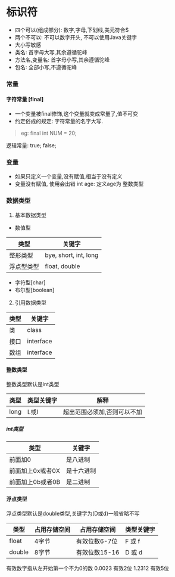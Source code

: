 # 标识符
- 四个可以(组成部分): 数字,字母,下划线,美元符合$
- 两个不可以: 不可以数字开头, 不可以使用Java关键字
- 大小写敏感
- 类名: 首字母大写,其余遵循驼峰
- 方法名,变量名: 首字母小写,其余遵循驼峰
- 包名: 全部小写,不遵循驼峰

### 常量
#### 字符常量 [final]
- 一个变量被final修饰,这个变量就变成常量了,值不可变
- 约定俗成的规定: 字符常量的名字大写.
>  eg: final int NUM = 20;

逻辑常量: true; false;

### 变量
- 如果只定义一个变量,没有赋值,相当于没有定义
- 变量没有赋值, 使用会出错
int age: 定义age为 整数类型

### 数据类型

1. 基本数据类型
- 数值型

| 类型    | 关键字                   |
|-------|-----------------------|
| 整形类型  | bye, short, int, long |
| 浮点型类型 | float, double         |

- 字符型[char]
- 布尔型[boolean]

2. 引用数据类型

| 类型  | 关键字       |
|-----|-----------|
| 类   | class     |
| 接口  | interface |
| 数组  | interface |


#### 整数类型
整数类型默认是int类型

| 类型   | 类型关键字 | 解释             |
|------|-------|----------------|
| long | L或l   | 超出范围必须加,否则可以不加 |



##### int类型
| 类型         | 关键字   |
|------------|-------|
| 前面加0       | 是八进制  |
| 前面加上0x或者0X | 是十六进制 |
| 前面加上0b或者0B | 是二进制  |

#### 浮点类型
浮点类型默认是double类型,关键字为(D或d)一般省略不写

| 类型     | 占用存储空间 | 占用存储空间    | 类型关键字 |
|--------|--------|-----------|-------|
| float  | 4字节    | 有效位数6-7位  | F 或 f |
| double | 8字节    | 有效位数15-16 | D 或 d |
有效数字指从左开始第一个不为0的数
0.0023 有效2位
1.2312 有效5位












